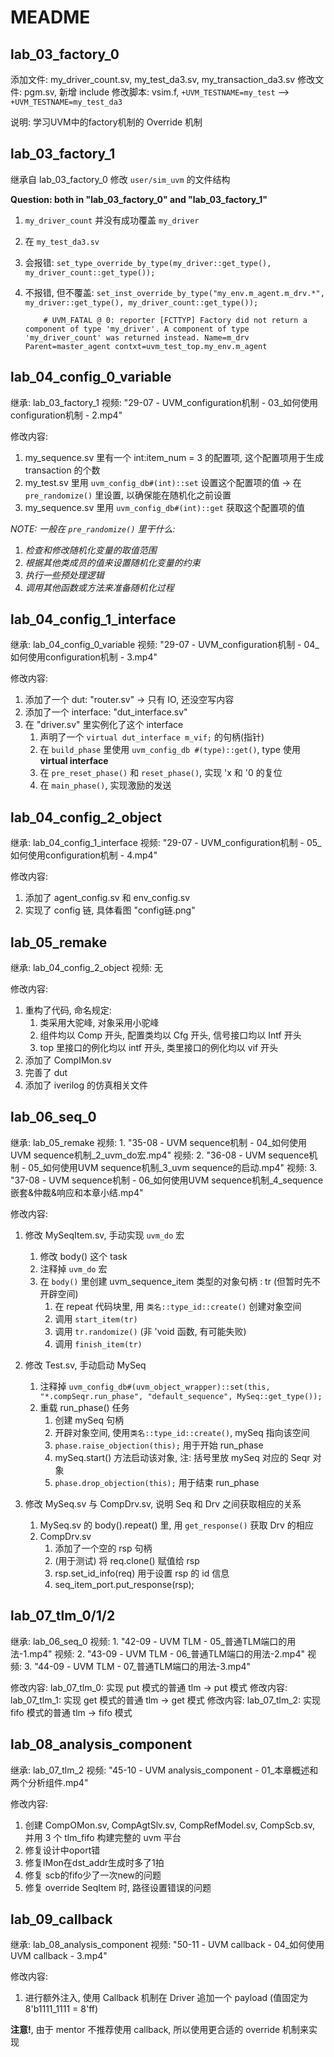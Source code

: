 # MEADME

## lab_03_factory_0

添加文件: my_driver_count.sv, my_test_da3.sv, my_transaction_da3.sv
修改文件: pgm.sv, 新增 include
修改脚本: vsim.f, `+UVM_TESTNAME=my_test` --> `+UVM_TESTNAME=my_test_da3`

说明: 学习UVM中的factory机制的 Override 机制

## lab_03_factory_1

继承自 lab_03_factory_0
修改 `user/sim_uvm` 的文件结构

**Question: both in "lab_03_factory_0" and "lab_03_factory_1"**

1. `my_driver_count` 并没有成功覆盖 `my_driver`
2. 在 `my_test_da3.sv`
3. 会报错: `set_type_override_by_type(my_driver::get_type(), my_driver_count::get_type());`
4. 不报错, 但不覆盖: `set_inst_override_by_type("my_env.m_agent.m_drv.*", my_driver::get_type(), my_driver_count::get_type());`

    ```log
        # UVM_FATAL @ 0: reporter [FCTTYP] Factory did not return a component of type 'my_driver'. A component of type 'my_driver_count' was returned instead. Name=m_drv Parent=master_agent contxt=uvm_test_top.my_env.m_agent
    ```

## lab_04_config_0_variable

继承: lab_03_factory_1
视频: "29-07 - UVM_configuration机制 - 03_如何使用configuration机制 - 2.mp4"

修改内容:

1. my_sequence.sv 里有一个 int:item_num = 3 的配置项, 这个配置项用于生成 transaction 的个数
2. my_test.sv 里用 `uvm_config_db#(int)::set` 设置这个配置项的值 -> 在 `pre_randomize()` 里设置, 以确保能在随机化之前设置
3. my_sequence.sv 里用 `uvm_config_db#(int)::get` 获取这个配置项的值

*NOTE: 一般在 `pre_randomize()` 里干什么:*

1. *检查和修改随机化变量的取值范围*
2. *根据其他类成员的值来设置随机化变量的约束*
3. *执行一些预处理逻辑*
4. *调用其他函数或方法来准备随机化过程*

## lab_04_config_1_interface

继承: lab_04_config_0_variable
视频: "29-07 - UVM_configuration机制 - 04_如何使用configuration机制 - 3.mp4"

修改内容:

1. 添加了一个 dut: "router.sv" -> 只有 IO, 还没空写内容
2. 添加了一个 interface: "dut_interface.sv"
3. 在 "driver.sv" 里实例化了这个 interface
   1. 声明了一个 `virtual dut_interface m_vif;` 的句柄(指针)
   2. 在 `build_phase` 里使用 `uvm_config_db #(type)::get()`, type 使用 **virtual interface**
   3. 在 `pre_reset_phase()` 和 `reset_phase()`, 实现 'x 和 '0 的复位
   4. 在 `main_phase()`, 实现激励的发送

## lab_04_config_2_object

继承: lab_04_config_1_interface
视频: "29-07 - UVM_configuration机制 - 05_如何使用configuration机制 - 4.mp4"

修改内容:

1. 添加了 agent_config.sv 和 env_config.sv
2. 实现了 config 链, 具体看图 "config链.png"

## lab_05_remake

继承: lab_04_config_2_object
视频: 无

修改内容:

1. 重构了代码, 命名规定:
   1. 类采用大驼峰, 对象采用小驼峰
   2. 组件均以 Comp 开头, 配置类均以 Cfg 开头, 信号接口均以 Intf 开头
   3. top 里接口的例化均以 intf 开头, 类里接口的例化均以 vif 开头
2. 添加了 CompIMon.sv
3. 完善了 dut
4. 添加了 iverilog 的仿真相关文件

## lab_06_seq_0

继承: lab_05_remake
视频: 1. "35-08 - UVM sequence机制 - 04_如何使用UVM sequence机制_2_uvm_do宏.mp4"
视频: 2. "36-08 - UVM sequence机制 - 05_如何使用UVM sequence机制_3_uvm sequence的启动.mp4"
视频: 3. "37-08 - UVM sequence机制 - 06_如何使用UVM sequence机制_4_sequence嵌套&仲裁&响应和本章小结.mp4"

修改内容:

1. 修改 MySeqItem.sv, 手动实现 `uvm_do` 宏
   1. 修改 body() 这个 task
   2. 注释掉 `uvm_do` 宏
   3. 在 `body()` 里创建 uvm_sequence_item 类型的对象句柄 : tr (但暂时先不开辟空间)
      1. 在 repeat 代码块里, 用 `类名::type_id::create()` 创建对象空间
      2. 调用 `start_item(tr)`
      3. 调用 `tr.randomize()` (非 'void 函数, 有可能失败)
      4. 调用 `finish_item(tr)`

2. 修改 Test.sv, 手动启动 MySeq
   1. 注释掉 `uvm_config_db#(uvm_object_wrapper)::set(this, "*.compSeqr.run_phase", "default_sequence", MySeq::get_type());`
   2. 重载 run_phase() 任务
      1. 创建 mySeq 句柄
      2. 开辟对象空间, 使用`类名::type_id::create()`, mySeq 指向该空间
      3. `phase.raise_objection(this);` 用于开始 run_phase
      4. mySeq.start() 方法启动该对象, 注: 括号里放 mySeq 对应的 Seqr 对象
      5. `phase.drop_objection(this);` 用于结束 run_phase

3. 修改 MySeq.sv 与 CompDrv.sv, 说明 Seq 和 Drv 之间获取相应的关系
   1. MySeq.sv 的 body().repeat() 里, 用 `get_response()` 获取 Drv 的相应
   2. CompDrv.sv
      1. 添加了一个空的 rsp 句柄
      2. (用于测试) 将 req.clone() 赋值给 rsp
      3. rsp.set_id_info(req) 用于设置 rsp 的 id 信息
      4. seq_item_port.put_response(rsp);

## lab_07_tlm_0/1/2

继承: lab_06_seq_0
视频: 1. "42-09 - UVM TLM - 05_普通TLM端口的用法-1.mp4"
视频: 2. "43-09 - UVM TLM - 06_普通TLM端口的用法-2.mp4"
视频: 3. "44-09 - UVM TLM - 07_普通TLM端口的用法-3.mp4"

修改内容: lab_07_tlm_0: 实现 put  模式的普通 tlm -> put  模式
修改内容: lab_07_tlm_1: 实现 get  模式的普通 tlm -> get  模式
修改内容: lab_07_tlm_2: 实现 fifo 模式的普通 tlm -> fifo 模式

## lab_08_analysis_component

继承: lab_07_tlm_2
视频: "45-10 - UVM analysis_component - 01_本章概述和两个分析组件.mp4"

修改内容:

1. 创建 CompOMon.sv, CompAgtSlv.sv, CompRefModel.sv, CompScb.sv, 并用 3 个 tlm_fifo 构建完整的 uvm 平台
2. 修复设计中oport错
3. 修复IMon在dst_addr生成时多了1拍
4. 修复 scb的fifo少了一次new的问题
5. 修复 override SeqItem 时, 路径设置错误的问题

## lab_09_callback

继承: lab_08_analysis_component
视频: "50-11 - UVM callback - 04_如何使用UVM callback - 3.mp4"

修改内容:

1. 进行额外注入, 使用 Callback 机制在 Driver 追加一个 payload (值固定为 8'b1111_1111 = 8'ff)

**注意!**, 由于 mentor 不推荐使用 callback, 所以使用更合适的 override 机制来实现
